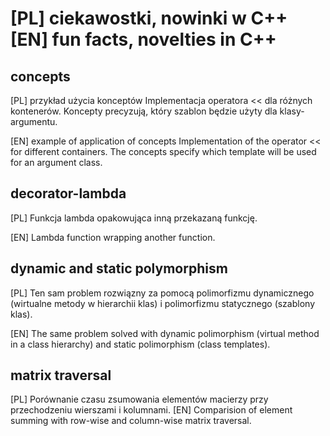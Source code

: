 # [PL] ciekawostki, nowinki w C++ [EN] fun facts, novelties in C++

concepts
--------
[PL] przykład użycia konceptów
     Implementacja operatora << dla różnych kontenerów. 
     Koncepty precyzują, który szablon będzie użyty dla klasy-argumentu.

[EN] example of application of concepts
     Implementation of the operator << for different containers.
     The concepts specify which template will be used for an argument class.

decorator-lambda
----------------
[PL] Funkcja lambda opakowująca inną przekazaną funkcję. 

[EN] Lambda function wrapping another function.


dynamic and static polymorphism 
-------------------------------
[PL] Ten sam problem rozwiązny za pomocą polimorfizmu dynamicznego (wirtualne metody w hierarchii klas) i polimorfizmu statycznego (szablony klas). 

[EN] The same problem solved with dynamic polimorphism (virtual method in a class hierarchy) and static polimorphism (class templates).


matrix traversal
----------------
[PL] Porównanie czasu zsumowania elementów macierzy przy przechodzeniu wierszami i kolumnami.
[EN] Comparision of element summing with row-wise and column-wise matrix traversal.


